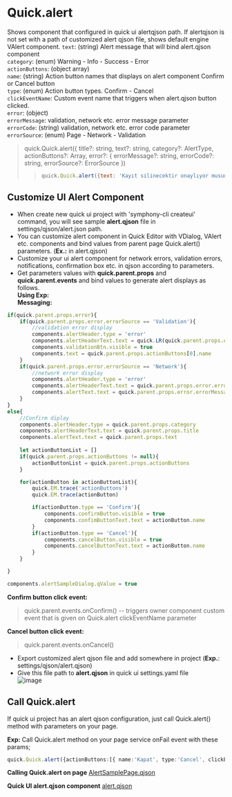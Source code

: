 # Quick.alert
Shows component that configured in quick ui alertqjson path. If alertqjson is not set with a path of customized alert qjson file, shows default engine VAlert component.
`text`: (string) Alert message that will bind alert.qjson component \
`category`: (enum) Warning - Info - Success - Error \
`actionButtons`: (object array) \
`name`: (string) Action button names that displays on alert component Confirm or Cancel button\
`type`: (enum) Action button types. Confirm - Cancel  \
`clickEventName`: Custom event name that triggers when alert.qjson button clicked. \
`error`: (object) \
`errorMessage`: validation, network etc. error message parameter \
`errorCode`: (string) validation, network etc. error code parameter \
`errorSource`: (enum) Page - Network - Validation 

> quick.Quick.alert({
        title?: string, 
        text?: string, 
        category?: AlertType,
        actionButtons?: Array<IActionButton>,
        error?: { errorMessage?: string, errorCode?: string, errorSource?: ErrorSource })
> > ```js
> > quick.Quick.alert({text: 'Kayıt silinecektir onaylıyor musunuz?', category:'Warning', actionButtons:[{name:'Onayla', type:'Confirm', clickEventName:'onConfirmTask'},{ name:'İptal', type:'Cancel', clickEventName:'onCancelTask'}]})
> > ```
>

## Customize UI Alert Component 
* When create new quick ui project with 'symphony-cli createui' command, you will see sample **alert.qjson** file in settings/qjson/alert.json path.
* You can customize alert component in Quick Editor with VDialog, VAlert etc. components and bind values from parent page Quick.alert() parameters. (**Ex.:** in alert.qjson)
* Customize your ui alert component for network errors, validation errors, notifications, confirmation box etc. in qjson according to parameters.
* Get parameters values with **quick.parent.props** and **quick.parent.events** and bind values to generate alert displays as follows. \
**Using Exp:** \
**Messaging:**
```js
if(quick.parent.props.error){
    if(quick.parent.props.error.errorSource == 'Validation'){
        //validation error display
        components.alertHeader.type = 'error'
        components.alertHeaderText.text = quick.LR(quick.parent.props.error.errorCode)
        components.validationBtn.visible = true
        components.text = quick.parent.props.actionButtons[0].name
    }
    if(quick.parent.props.error.errorSource == 'Network'){
        //network error display
        components.alertHeader.type = 'error'
        components.alertHeaderText.text = quick.parent.props.error.errorCode
        components.alertText.text = quick.parent.props.error.errorMessage
    }
}
else{
    //Confirm diplay
    components.alertHeader.type = quick.parent.props.category
    components.alertHeaderText.text = quick.parent.props.title
    components.alertText.text = quick.parent.props.text
    
    let actionButtonList = []
    if(quick.parent.props.actionButtons != null){
        actionButtonList = quick.parent.props.actionButtons
    }

    for(actionButton in actionButtonList){
        quick.EM.trace('actionButtons')
        quick.EM.trace(actionButton)

        if(actionButton.type == 'Confirm'){   
            components.confirmButton.visible = true
            components.confimButtonText.text = actionButton.name
        }
        if(actionButton.type == 'Cancel'){
            components.cancelButton.visible = true
            components.cancelButtonText.text = actionButton.name
        }
    }

}

components.alertSampleDialog.qValue = true
```

**Confirm button click event:**
> quick.parent.events.onConfirm() -- triggers owner component custom event that is given on Quick.alert clickEventName parameter


**Cancel button click event:**
> quick.parent.events.onCancel()

* Export customized alert qjson file and add somewhere in project (**Exp.**: settings/qjson/alert.qjson)
* Give this file path to **alert.qjson** in quick ui settings.yaml file \
![image](https://cdn.softtech.com.tr/ngsp-quick/nemo/dev/mdImages/alertComponent/settings.png)

## Call Quick.alert 
If quick ui project has an alert qjson configuration, just call Quick.alert() method with parameters on your page.

**Exp:** Call Quick.alert method on your page service onFail event with these params;  
```ts
quick.Quick.alert({actionButtons:[{ name:'Kapat', type:'Cancel', clickEventName:'onCancelBusinessAlert'}], error: {errorCode: LR('XBusinessErr'), errorSource: 'Network'}})
```


**Calling Quick.alert on page**
<a href="https://studio.onplateau.com/quick/?q=/quick/qjsons/alertSamplePage.qjson" target="_blank">AlertSamplePage.qjson</a>

**Quick UI alert.qjson component**
<a href="https://studio.onplateau.com/quick/?q=/quick/qjsons/alert.qjson" target="_blank">alert.qjson</a>